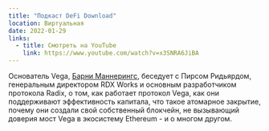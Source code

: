 ```yaml
---
title: "Подкаст DeFi Download"
location: Виртуальная
date: 2022-01-29
links:
  - title: Смотреть на YouTube
    link: https://www.youtube.com/watch?v=x3SNRA6JiBA
---
```


Основатель Vega, <a href="https://twitter.com/barnabee" target="_blank">Барни Маннерингс</a>, беседует с Пирсом Ридьярдом, генеральным директором RDX Works и основным разработчиком протокола Radix, о том, как работает протокол Vega, как они поддерживают эффективность капитала, что такое атомарное закрытие, почему они создали свой собственный блокчейн, не вызывающий доверия мост Vega в экосистему Ethereum - и о многом другом.

